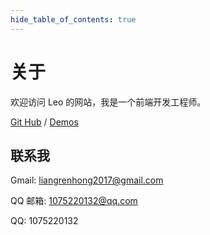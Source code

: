 ```yaml
---
hide_table_of_contents: true
---
```


# 关于

欢迎访问 Leo 的网站，我是一个前端开发工程师。

[Git Hub](https://github.com/renhongl) / [Demos](https://renhongl.github.io/code-online#/)

## 联系我

Gmail: liangrenhong2017@gmail.com

QQ 邮箱: 1075220132@qq.com

QQ: 1075220132
